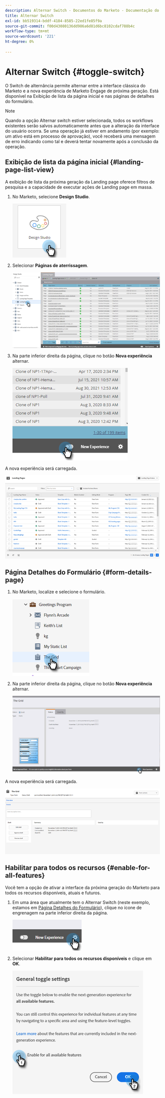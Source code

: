 ```yaml
---
description: Alternar Switch - Documentos do Marketo - Documentação do produto
title: Alternar Switch
exl-id: bb519314-bddf-4184-8585-22ed1fe85f9a
source-git-commit: f00d43080136dd986a6d81d6bc8102cdaf788b4c
workflow-type: tm+mt
source-wordcount: '221'
ht-degree: 0%

---
```


# Alternar Switch {#toggle-switch}

O Switch de alternância permite alternar entre a interface clássica do Marketo e a nova experiência de Marketo Engage de próxima geração. Está disponível na Exibição de lista da página inicial e nas páginas de detalhes do formulário.

>[!NOTE]
>
>Quando a opção Alternar switch estiver selecionada, todos os workflows existentes serão salvos automaticamente antes que a alteração da interface do usuário ocorra. Se uma operação já estiver em andamento (por exemplo: um ativo está em processo de aprovação), você receberá uma mensagem de erro indicando como tal e deverá tentar novamente após a conclusão da operação.

## Exibição de lista da página inicial {#landing-page-list-view}

A exibição de lista da próxima geração da Landing page oferece filtros de pesquisa e a capacidade de executar ações de Landing page em massa.

1. No Marketo, selecione **Design Studio**.

   ![](assets/toggle-switch-1.png)

1. Selecionar **Páginas de aterrissagem**.

   ![](assets/toggle-switch-2.png)

1. Na parte inferior direita da página, clique no botão **Nova experiência** alternar.

   ![](assets/toggle-switch-3.png)

A nova experiência será carregada.

![](assets/toggle-switch-4.png)

## Página Detalhes do Formulário {#form-details-page}

1. No Marketo, localize e selecione o formulário.

   ![](assets/toggle-switch-8.png)

1. Na parte inferior direita da página, clique no botão **Nova experiência** alternar.

   ![](assets/toggle-switch-9.png)

A nova experiência será carregada.

![](assets/toggle-switch-10.png)

## Habilitar para todos os recursos {#enable-for-all-features}

Você tem a opção de ativar a interface da próxima geração do Marketo para todos os recursos disponíveis, atuais e futuros.

1. Em uma área que atualmente tem o Alternar Switch (neste exemplo, estamos em [Página Detalhes do Formulário](#form-details-page)), clique no ícone de engrenagem na parte inferior direita da página.

   ![](assets/toggle-switch-11.png)

1. Selecionar **Habilitar para todos os recursos disponíveis** e clique em **OK**.

   ![](assets/toggle-switch-12.png)
